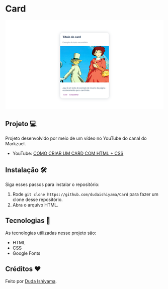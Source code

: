 # Card
![preview](./preview/Card.png)

## Projeto 💻
Projeto desenvolvido por meio de um vídeo no YouTube do canal do Markzuel.
- YouTube: [COMO CRIAR UM CARD COM HTML + CSS](https://youtu.be/Ws8C1ZwFJ2Q?si=n7my2gmzs0kptQXS)

## Instalação 🛠
Siga esses passos para instalar o repositório:
1. Rode `git clone https://github.com/dudaishiyama/Card` para fazer um clone desse repositório.
2. Abra o arquivo HTML.

## Tecnologias 🚀
As tecnologias utilizadas nesse projeto são:
- HTML
- CSS
- Google Fonts

## Créditos ❤️
Feito por [Duda Ishiyama](https://github.com/dudaishiyama/).